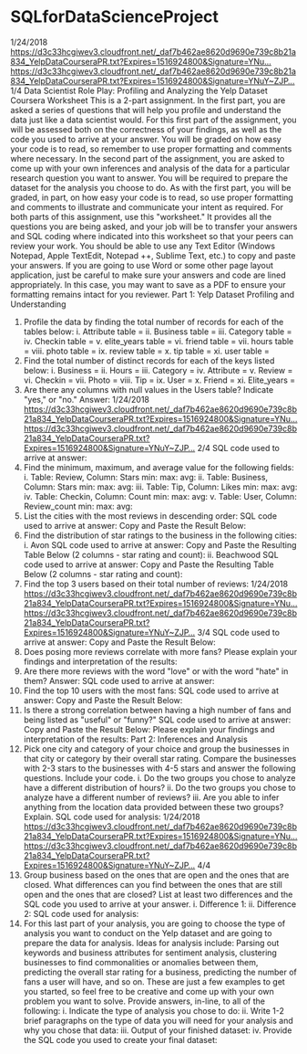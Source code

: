 # SQLforDataScienceProject
1/24/2018 https://d3c33hcgiwev3.cloudfront.net/_daf7b462ae8620d9690e739c8b21a834_YelpDataCourseraPR.txt?Expires=1516924800&Signature=YNu…
https://d3c33hcgiwev3.cloudfront.net/_daf7b462ae8620d9690e739c8b21a834_YelpDataCourseraPR.txt?Expires=1516924800&Signature=YNuY~ZJP… 1/4
Data Scientist Role Play: Profiling and Analyzing the Yelp Dataset Coursera Worksheet
This is a 2-part assignment. In the first part, you are asked a series of questions that
will help you profile and understand the data just like a data scientist would. For this
first part of the assignment, you will be assessed both on the correctness of your
findings, as well as the code you used to arrive at your answer. You will be graded on
how easy your code is to read, so remember to use proper formatting and comments where
necessary.
In the second part of the assignment, you are asked to come up with your own inferences
and analysis of the data for a particular research question you want to answer. You will be
required to prepare the dataset for the analysis you choose to do. As with the first part,
you will be graded, in part, on how easy your code is to read, so use proper formatting
and comments to illustrate and communicate your intent as required.
For both parts of this assignment, use this "worksheet." It provides all the questions
you are being asked, and your job will be to transfer your answers and SQL coding where
indicated into this worksheet so that your peers can review your work. You should be able
to use any Text Editor (Windows Notepad, Apple TextEdit, Notepad ++, Sublime Text, etc.)
to copy and paste your answers. If you are going to use Word or some other page layout
application, just be careful to make sure your answers and code are lined appropriately.
In this case, you may want to save as a PDF to ensure your formatting remains intact
for you reviewer.
Part 1: Yelp Dataset Profiling and Understanding
1. Profile the data by finding the total number of records for each of the tables below:
i. Attribute table =
ii. Business table =
iii. Category table =
iv. Checkin table =
v. elite_years table =
vi. friend table =
vii. hours table =
viii. photo table =
ix. review table =
x. tip table =
xi. user table =
2. Find the total number of distinct records for each of the keys listed below:
i. Business =
ii. Hours =
iii. Category =
iv. Attribute =
v. Review =
vi. Checkin =
vii. Photo =
viii. Tip =
ix. User =
x. Friend =
xi. Elite_years =
3. Are there any columns with null values in the Users table? Indicate "yes," or "no."
Answer:
1/24/2018 https://d3c33hcgiwev3.cloudfront.net/_daf7b462ae8620d9690e739c8b21a834_YelpDataCourseraPR.txt?Expires=1516924800&Signature=YNu…
https://d3c33hcgiwev3.cloudfront.net/_daf7b462ae8620d9690e739c8b21a834_YelpDataCourseraPR.txt?Expires=1516924800&Signature=YNuY~ZJP… 2/4
SQL code used to arrive at answer:
4. Find the minimum, maximum, and average value for the following fields:
i. Table: Review, Column: Stars
min: max: avg:
ii. Table: Business, Column: Stars
min: max: avg:
iii. Table: Tip, Column: Likes
min: max: avg:
iv. Table: Checkin, Column: Count
min: max: avg:
v. Table: User, Column: Review_count
min: max: avg:
5. List the cities with the most reviews in descending order:
SQL code used to arrive at answer:
Copy and Paste the Result Below:
6. Find the distribution of star ratings to the business in the following cities:
i. Avon
SQL code used to arrive at answer:
Copy and Paste the Resulting Table Below (2 columns - star rating and count):
ii. Beachwood
SQL code used to arrive at answer:
Copy and Paste the Resulting Table Below (2 columns - star rating and count):
7. Find the top 3 users based on their total number of reviews:
1/24/2018 https://d3c33hcgiwev3.cloudfront.net/_daf7b462ae8620d9690e739c8b21a834_YelpDataCourseraPR.txt?Expires=1516924800&Signature=YNu…
https://d3c33hcgiwev3.cloudfront.net/_daf7b462ae8620d9690e739c8b21a834_YelpDataCourseraPR.txt?Expires=1516924800&Signature=YNuY~ZJP… 3/4
SQL code used to arrive at answer:
Copy and Paste the Result Below:
8. Does posing more reviews correlate with more fans?
Please explain your findings and interpretation of the results:
9. Are there more reviews with the word "love" or with the word "hate" in them?
Answer:
SQL code used to arrive at answer:
10. Find the top 10 users with the most fans:
SQL code used to arrive at answer:
Copy and Paste the Result Below:
11. Is there a strong correlation between having a high number of fans and being listed
as "useful" or "funny?"
SQL code used to arrive at answer:
Copy and Paste the Result Below:
Please explain your findings and interpretation of the results:
Part 2: Inferences and Analysis
1. Pick one city and category of your choice and group the businesses in that city
or category by their overall star rating. Compare the businesses with 2-3 stars to
the businesses with 4-5 stars and answer the following questions. Include your code.
i. Do the two groups you chose to analyze have a different distribution of hours?
ii. Do the two groups you chose to analyze have a different number of reviews?
iii. Are you able to infer anything from the location data provided between these two
groups? Explain.
SQL code used for analysis:
1/24/2018 https://d3c33hcgiwev3.cloudfront.net/_daf7b462ae8620d9690e739c8b21a834_YelpDataCourseraPR.txt?Expires=1516924800&Signature=YNu…
https://d3c33hcgiwev3.cloudfront.net/_daf7b462ae8620d9690e739c8b21a834_YelpDataCourseraPR.txt?Expires=1516924800&Signature=YNuY~ZJP… 4/4
2. Group business based on the ones that are open and the ones that are closed. What
differences can you find between the ones that are still open and the ones that are
closed? List at least two differences and the SQL code you used to arrive at your
answer.
i. Difference 1:
ii. Difference 2:
SQL code used for analysis:
3. For this last part of your analysis, you are going to choose the type of analysis you
want to conduct on the Yelp dataset and are going to prepare the data for analysis.
Ideas for analysis include: Parsing out keywords and business attributes for sentiment
analysis, clustering businesses to find commonalities or anomalies between them,
predicting the overall star rating for a business, predicting the number of fans a
user will have, and so on. These are just a few examples to get you started, so feel
free to be creative and come up with your own problem you want to solve. Provide
answers, in-line, to all of the following:
i. Indicate the type of analysis you chose to do:
ii. Write 1-2 brief paragraphs on the type of data you will need for your analysis
and why you chose that data:
iii. Output of your finished dataset:
iv. Provide the SQL code you used to create your final dataset:
